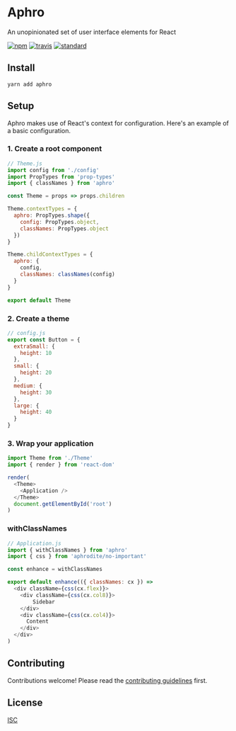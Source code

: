 # Aphro

An unopinionated set of user interface elements for React

[![npm][npm-image]][npm-url]
[![travis][travis-image]][travis-url]
[![standard][standard-image]][standard-url]

[npm-image]: https://img.shields.io/npm/v/aphro.svg?style=flat-square
[npm-url]: https://www.npmjs.com/package/aphro
[travis-image]: https://img.shields.io/travis/bentatum/aphro.svg?style=flat-square
[travis-url]: https://travis-ci.org/bentatum/aphro
[standard-image]: https://img.shields.io/badge/code%20style-standard-brightgreen.svg?style=flat-square
[standard-url]: http://npm.im/standard

## Install

```
yarn add aphro
```

## Setup
Aphro makes use of React's context for configuration. Here's an example of a basic configuration.

### 1. Create a root component

```js
// Theme.js
import config from './config'
import PropTypes from 'prop-types'
import { classNames } from 'aphro'

const Theme = props => props.children

Theme.contextTypes = {
  aphro: PropTypes.shape({
    config: PropTypes.object,
    classNames: PropTypes.object
  })
}

Theme.childContextTypes = {
  aphro: { 
    config,
    classNames: classNames(config)
  }
}

export default Theme
```

### 2. Create a theme

```js
// config.js
export const Button = {
  extraSmall: {
    height: 10
  },
  small: {
    height: 20
  },
  medium: {
    height: 30
  },
  large: {
    height: 40
  }
}
```

### 3. Wrap your application

```js
import Theme from './Theme'
import { render } from 'react-dom'

render(
  <Theme>
    <Application />
  </Theme>
  document.getElementById('root')
)
```

### withClassNames

```js
// Application.js
import { withClassNames } from 'aphro'
import { css } from 'aphrodite/no-important'

const enhance = withClassNames

export default enhance(({ classNames: cx }) =>
  <div className={css(cx.flex)}>
    <div className={css(cx.col8)}>
        Sidebar
    </div>
    <div className={css(cx.col4)}>
      Content
    </div>
  </div>
)
```

## Contributing

Contributions welcome! Please read the [contributing guidelines](CONTRIBUTING.md) first.

## License

[ISC](LICENSE.md)
